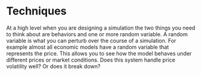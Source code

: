 # Techniques

At a high level when you are designing a simulation the two things you need to think about are behaviors and one or more random variable. 
A random variable is what you can perturb over the course of a simulation.
For example almost all economic models have a random variable that represents the price.
This allows you to see how the model behaves under different prices or market conditions.
Does this system handle price volatility well?
Or does it break down?